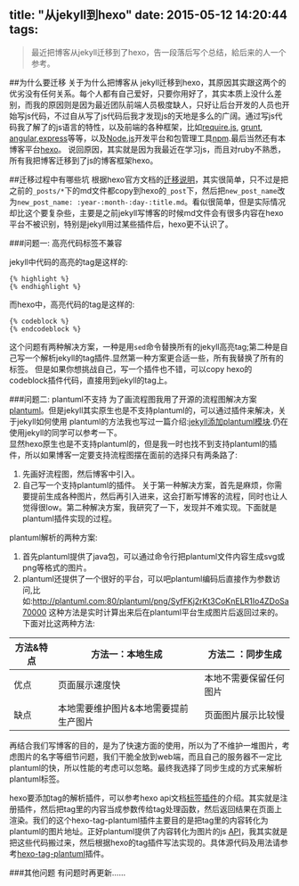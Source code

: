 title: "从jekyll到hexo"
date: 2015-05-12 14:20:44
tags:
---

>最近把博客从jekyll迁移到了hexo，告一段落后写个总结，給后来的人一个参考。

##为什么要迁移
关于为什么把博客从 jekyll迁移到hexo，其原因其实跟这两个的优劣没有任何关系。每个人都有自己爱好，只要你用好了，其实本质上没什么差别，而我的原因则是因为最近团队前端人员极度缺人，只好让后台开发的人员也开始写js代码，不过自从写了js代码后我才发现js的天地是多么的广阔。通过写js代码我了解了的js语言的特性，以及前端的各种框架，比如[require.js](http://requirejs.org/), [grunt](http://www.gruntjs.net/), [angular](https://angularjs.org/),[express](http://expressjs.com/zh/)等等，以及[Node.js](https://nodejs.org/)开发平台和包管理工具[npm](https://www.npmjs.com/).最后当然还有本博客平台[hexo](http://hexo.io/zh-cn/)。
说回原因，其实就是因为我最近在学习js，而且对ruby不熟悉，所有我把博客迁移到了js的博客框架hexo。

##迁移过程中有哪些坑
根据hexo官方文档的[迁移说明](http://hexo.io/zh-cn/docs/migration.html)，其实很简单，只不过是把之前的`_posts/*`下的md文件都copy到hexo的`_post`下，然后把`new_post_name`改为`new_post_name: :year-:month-:day-:title.md`。看似很简单，但是实际情况却比这个要复杂些，主要是之前jekyll写博客的时候md文件会有很多内容在hexo平台不被识别，特别是jekyll用过某些插件后，hexo更不认识了。

###问题一: 高亮代码标签不兼容

jekyll中代码的高亮的tag是这样的:
```
{% highlight %}
{% endhighlight %}
```
而hexo中，高亮代码的tag是这样的:
```
{% codeblock %}
{% endcodeblock %}
```
这个问题有两种解决方案，一种是用`sed`命令替换所有的jekyll高亮tag;第二种是自己写一个解析jekyll的tag插件.显然第一种方案更合适一些，所有我替换了所有的标签。  但是如果你想挑战自己，写一个插件也不错，可以copy hexo的codeblock插件代码，直接用到jekyll的tag上。

###问题二: plantuml不支持
为了画流程图我用了开源的流程图解决方案[plantuml](http://www.plantuml.com/)。但是jekyll其实原生也是不支持plantuml的，可以通过插件来解决，关于jekyll如何使用 plantuml的方法我也写过一篇介绍:[jekyll添加plantuml模块](http://oohcode.com/2013/12/30/jekyll-and-plugin-plantuml/).仍在使用jekyll的同学可以参考一下。  
显然hexo原生也是不支持plantuml的，但是我一时也找不到支持plantuml的插件，所以如果博客一定要支持流程图摆在面前的选择只有两条路了: 
1. 先画好流程图，然后博客中引入。
2. 自己写一个支持plantuml的插件。
关于第一种解决方案，首先是麻烦，你需要提前生成各种图片，然后再引入进来，这会打断写博客的流程，同时也让人觉得很low。第二种解决方案，我研究了一下，发现并不难实现。下面就是plantuml插件实现的过程。  

plantuml解析的两种方案:
1. 首先plantuml提供了java包，可以通过命令行把plantuml文件内容生成svg或png等格式的图片。
2. plantuml还提供了一个很好的平台，可以吧plantuml编码后直接作为参数访问,比如:http://plantuml.com:80/plantuml/png/SyfFKj2rKt3CoKnELR1Io4ZDoSa70000
这种方法是实时计算出来后在plantuml平台生成图片后返回过来的。
下面对比这两种方法:

|方法&特点|方法一：本地生成|方法二 ：同步生成|
|--|--|--|
|优点|页面展示速度快|本地不需要保留任何图片|
|缺点|本地需要维护图片&本地需要提前生产图片|页面图片展示比较慢|

再结合我们写博客的目的，是为了快速方面的使用，所以为了不维护一堆图片，考虑图片的名字等细节问题，我们干脆全放到web端，而且自己的服务器不一定比plantuml的快，所以性能的考虑可以忽略。最终我选择了同步生成的方式来解析plantuml标签。

hexo要添加tag的解析插件，可以参考hexo api文档[标签插件](http://hexo.io/zh-cn/api/tag.html)的介绍。其实就是注册插件，然后把tag里的内容当成参数传给tag处理函数，然后返回结果在页面上渲染。我们的这个hexo-tag-plantuml插件主要目的是把tag里的内容转化为plantuml的图片地址。正好plantuml提供了内容转化为图片的js [API](http://www.plantuml.com/codejavascript.html)，我其实就是把这些代码搬过来，然后根据hexo的tag插件写法实现的。具体源代码及用法请参考[hexo-tag-plantuml](https://www.npmjs.com/package/hexo-tag-plantuml)插件。

###其他问题
有问题时再更新……
